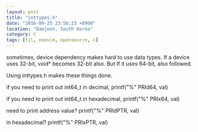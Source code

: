 ```yaml
---
layout: post
title: "inttypes.h"
date: "2016-09-25 23:56:23 +0900"
location: "Daejeon, South Korea"
category: C
tags: [til, neovim, opensource, c]
---
```


sometimes, device dependency makes hard to use data types. If a device uses 32-bit, void* becomes 32-bit also. But If it uses 64-bit, also followed.

Using inttypes.h makes these things done.

if you need to print out int64_t in decimal,
printf("%" PRId64, val)

if  you need to print out int64_t in hexadecimal,
printf("%" PRIx64, val)

need to print address value?
printf("%" PRIdPTR, val)

in hexadecimal?
printf("%" PRIxPTR, val)

